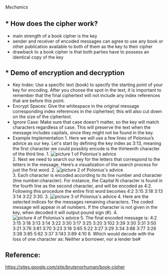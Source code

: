 ###### Mechanics
## * How does the cipher work?
   * main strength of a book cipher is the key
   * sender and receiver of encoded messages can agree to use any book or other publication available to both of them as the key to their cipher
   * drawback to a book cipher is that both parties have to possess an identical copy of the key
## * Demo of encryption and decryption
   * Key Index: Use a specific text (book) to specify the starting point of your key for encoding. After you choose the spot in the text, it is important to remember that the final ciphertext will not include any index references that are before this point. 
   * Encrypt Spaces: Give the whitespace in the original message corresponding index references in the ciphertext; this will also cut down on the size of the ciphertext.
   * Ignore Case: Make sure that case doesn't matter, so the key will match characters regardless of case. This will preserve the text when the message includes capitals, since they might not be found in the key. 
   * Example Implementation
    1. Here we will use a few lines of Polonius’s advice as our key. Let's start by defining the key index as 3:13, meaning the first character we could possibly encode is the thirteenth character of the third line. 
    1. ![picture 1 of Polonius's advice](https://sites.google.com/site/brutenorhuman/_/rsrc/1472689476287/book-cipher/Example1.png)   
    2. Next we need to search our key for the letters that correspond to the letters in the message. Here’s a visualization of the search process for just the first word. 
    2. ![picture 2 of Polonius's advice](https://sites.google.com/site/brutenorhuman/_/rsrc/1472689480337/book-cipher/Example2.png)   
    3. Each character is encoded according to its line number and character (line number:character). For instance, the Capital N character is found in the fourth line as the second character, and will be encoded as 4:2. Following this procedure the entire first word becomes 4:2 3:15 3:18 3:13 3:14 3:22 3:30. 
    3. ![picture 3 of Polonius's advice](https://sites.google.com/site/brutenorhuman/_/rsrc/1472689476559/book-cipher/Example3.png) 
    4. Here are the selected indices for the messages remaining characters. The coded message will appear in all numbers. If the character is not given in the key, when decoded it will output pound sign (#). 
    4. ![picture 4 of Polonius's advice](https://sites.google.com/site/brutenorhuman/_/rsrc/1472689476800/book-cipher/Example4.png)
    5. The final encoded message is: 4:2 3:15 3:18 3:13 3:14 3:22 3:30 3:17 3:25 3:20 3:102 3:39 3:30 3:31 3:50 3:21 3:76 3:81 3:70 3:23 3:16 3:65 5:22 3:27 3:29 3:34 3:88 3:77 3:26 3:38 3:85 5:62 3:37 3:143 3:89 4:10
    6. Which would decode with the loss of one character as: Neither a borrower, nor a lender be#

## Reference: 
https://sites.google.com/site/brutenorhuman/book-cipher 
